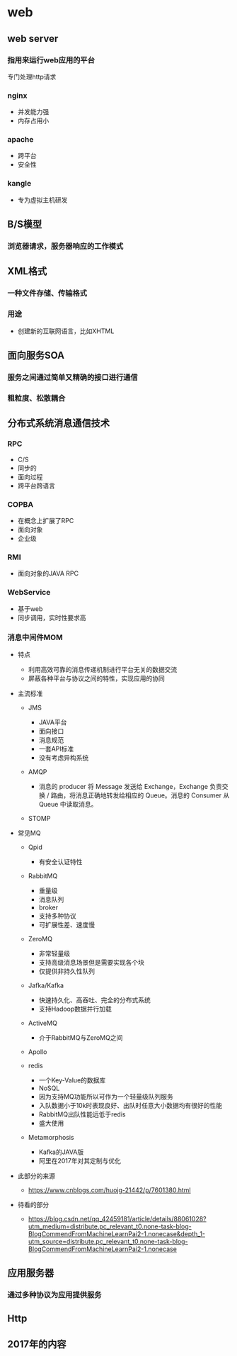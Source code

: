 # web

## web server

### 指用来运行web应用的平台
专门处理http请求

### nginx

- 并发能力强
- 内存占用小

### apache

- 跨平台
- 安全性

### kangle

- 专为虚拟主机研发

## B/S模型

### 浏览器请求，服务器响应的工作模式

## XML格式

### 一种文件存储、传输格式

### 用途

- 创建新的互联网语言，比如XHTML

## 面向服务SOA

### 服务之间通过简单又精确的接口进行通信

### 粗粒度、松散耦合

## 分布式系统消息通信技术

### RPC

- C/S
- 同步的
- 面向过程
- 跨平台跨语言

### COPBA

- 在概念上扩展了RPC
- 面向对象
- 企业级

### RMI

- 面向对象的JAVA RPC

### WebService

- 基于web
- 同步调用，实时性要求高

### 消息中间件MOM

- 特点

	- 利用高效可靠的消息传递机制进行平台无关的数据交流
	- 屏蔽各种平台与协议之间的特性，实现应用的协同

- 主流标准

	- JMS

		- JAVA平台
		- 面向接口
		- 消息规范
		- 一套API标准
		- 没有考虑异构系统

	- AMQP

		- 消息的 producer 将 Message 发送给 Exchange，Exchange 负责交换 / 路由，将消息正确地转发给相应的 Queue。消息的 Consumer 从 Queue 中读取消息。

	- STOMP

- 常见MQ

	- Qpid

		- 有安全认证特性

	- RabbitMQ

		- 重量级
		- 消息队列
		- broker
		- 支持多种协议
		- 可扩展性差、速度慢

	- ZeroMQ

		- 非常轻量级
		- 支持高级消息场景但是需要实现各个块
		- 仅提供非持久性队列

	- Jafka/Kafka

		- 快速持久化、高吞吐、完全的分布式系统
		- 支持Hadoop数据并行加载

	- ActiveMQ

		- 介于RabbitMQ与ZeroMQ之间

	- Apollo
	- redis

		- 一个Key-Value的数据库
		- NoSQL
		- 因为支持MQ功能所以可作为一个轻量级队列服务
		- 入队数据小于10k时表现良好、出队时任意大小数据均有很好的性能
		- RabbitMQ出队性能远低于redis
		- 盛大使用

	- Metamorphosis

		- Kafka的JAVA版
		- 阿里在2017年对其定制与优化

- 此部分的来源

	- https://www.cnblogs.com/huojg-21442/p/7601380.html

- 待看的部分

	- https://blog.csdn.net/qq_42459181/article/details/88061028?utm_medium=distribute.pc_relevant_t0.none-task-blog-BlogCommendFromMachineLearnPai2-1.nonecase&depth_1-utm_source=distribute.pc_relevant_t0.none-task-blog-BlogCommendFromMachineLearnPai2-1.nonecase

## 应用服务器

### 通过多种协议为应用提供服务

## Http

## 2017年的内容


